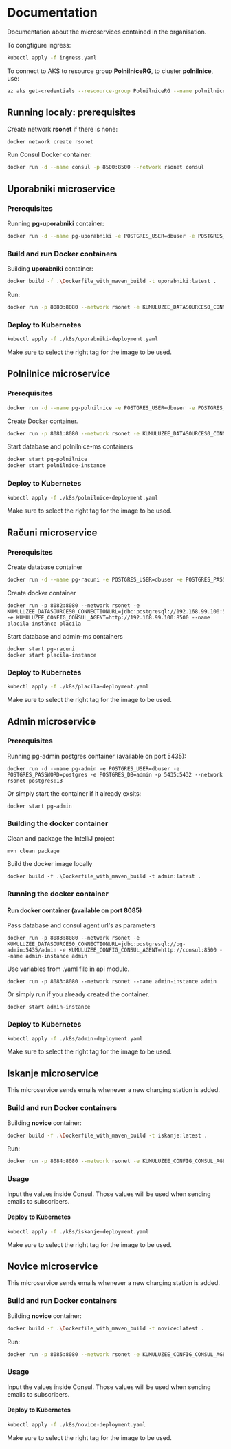 # Documentation

Documentation about the microservices contained in the organisation.

To congfigure ingress:

```bash
kubectl apply -f ingress.yaml 
```

To connect to AKS to resource group **PolnilniceRG**, to cluster **polnilnice**, use:

```bash
az aks get-credentials --resoource-group PolnilniceRG --name polnilnice
```



## Running localy: prerequisites

Create network **rsonet** if there is none:

```bash
docker network create rsonet
```

Run Consul Docker container:
```bash
docker run -d --name consul -p 8500:8500 --network rsonet consul
```



## Uporabniki microservice

### Prerequisites

Running **pg-uporabniki** container:

```bash
docker run -d --name pg-uporabniki -e POSTGRES_USER=dbuser -e POSTGRES_PASSWORD=postgres -e POSTGRES_DB=customer -p 5432:5432 --network rsonet postgres:13
```

### Build and run Docker containers

Building **uporabniki** container:
```bash
docker build -f .\Dockerfile_with_maven_build -t uporabniki:latest .
```

Run:
```bash
docker run -p 8080:8080 --network rsonet -e KUMULUZEE_DATASOURCES0_CONNECTIONURL=jdbc:postgresql://pg-uporabniki:5432/customer -e KUMULUZEE_CONFIG_CONSUL_AGENT=http://consul:8500 --name uporabniki-instance uporabniki
```

### Deploy to Kubernetes

```bash
kubectl apply -f ./k8s/uporabniki-deployment.yaml
```

Make sure to select the right tag for the image to be used.




## Polnilnice microservice

### Prerequisites

```bash
docker run -d --name pg-polnilnice -e POSTGRES_USER=dbuser -e POSTGRES_PASSWORD=postgres -e POSTGRES_DB=polnilnice-data -p 5433:5432 postgres:13
```

Create Docker container.
```bash
docker run -p 8081:8080 --network rsonet -e KUMULUZEE_DATASOURCES0_CONNECTIONURL=jdbc:postgresql://192.168.99.100:5433/polnilnice-data -e KUMULUZEE_CONFIG_CONSUL_AGENT=http://192.168.99.100:8500 --name polnilnice-instance polnilnice
```

Start database and polnilnice-ms containers
```bash
docker start pg-polnilnice
docker start polnilnice-instance
```

### Deploy to Kubernetes

```bash
kubectl apply -f ./k8s/polnilnice-deployment.yaml
```

Make sure to select the right tag for the image to be used.




## Računi microservice

### Prerequisites

Create database container
```bash
docker run -d --name pg-racuni -e POSTGRES_USER=dbuser -e POSTGRES_PASSWORD=postgres -e POSTGRES_DB=racuni -p 5434:5432 postgres:13
```
Create docker container 
```shell
docker run -p 8082:8080 --network rsonet -e KUMULUZEE_DATASOURCES0_CONNECTIONURL=jdbc:postgresql://192.168.99.100:5434/racuni -e KUMULUZEE_CONFIG_CONSUL_AGENT=http://192.168.99.100:8500 --name placila-instance placila
```
Start database and admin-ms containers
```shell
docker start pg-racuni
docker start placila-instance
```

### Deploy to Kubernetes

```bash
kubectl apply -f ./k8s/placila-deployment.yaml
```

Make sure to select the right tag for the image to be used.




## Admin microservice

### Prerequisites

Running pg-admin postgres container (available on port 5435):
```shell
docker run -d --name pg-admin -e POSTGRES_USER=dbuser -e POSTGRES_PASSWORD=postgres -e POSTGRES_DB=admin -p 5435:5432 --network rsonet postgres:13
```
Or simply start the container if it already exsits:
```shell
docker start pg-admin
```

### Building the docker container

Clean and package the IntelliJ project
```shell
mvn clean package
```
Build the docker image locally
```shell
docker build -f .\Dockerfile_with_maven_build -t admin:latest .
```
### Running the docker container

#### Run docker container (available on port 8085)
Pass database and consul agent url's as parameters
```shell
docker run -p 8083:8080 --network rsonet -e KUMULUZEE_DATASOURCES0_CONNECTIONURL=jdbc:postgresql://pg-admin:5435/admin -e KUMULUZEE_CONFIG_CONSUL_AGENT=http://consul:8500 --name admin-instance admin
```
Use variables from .yaml file in api module.
```shell
docker run -p 8083:8080 --network rsonet --name admin-instance admin
```
Or simply run if you already created the container.
```shell
docker start admin-instance
```

### Deploy to Kubernetes

```bash
kubectl apply -f ./k8s/admin-deployment.yaml
```

Make sure to select the right tag for the image to be used.



## Iskanje microservice

This microservice sends emails whenever a new charging station is added.

### Build and run Docker containers

Building **novice** container:
```bash
docker build -f .\Dockerfile_with_maven_build -t iskanje:latest .
```

Run:
```bash
docker run -p 8084:8080 --network rsonet -e KUMULUZEE_CONFIG_CONSUL_AGENT=http://consul:8500 --name iskanje-instance novice
```

### Usage

Input the values inside Consul. Those values will be used when sending emails to subscribers.

#### Deploy to Kubernetes

```bash
kubectl apply -f ./k8s/iskanje-deployment.yaml
```

Make sure to select the right tag for the image to be used.




## Novice microservice

This microservice sends emails whenever a new charging station is added.

### Build and run Docker containers

Building **novice** container:
```bash
docker build -f .\Dockerfile_with_maven_build -t novice:latest .
```

Run:
```bash
docker run -p 8085:8080 --network rsonet -e KUMULUZEE_CONFIG_CONSUL_AGENT=http://consul:8500 --name novice-instance novice
```

### Usage

Input the values inside Consul. Those values will be used when sending emails to subscribers.

#### Deploy to Kubernetes

```bash
kubectl apply -f ./k8s/novice-deployment.yaml
```

Make sure to select the right tag for the image to be used.